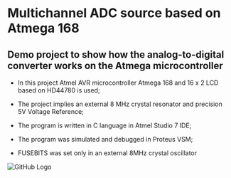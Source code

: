 # Multichannel ADC source based on Atmega 168
## Demo project to show how the analog-to-digital converter works on the Atmega microcontroller

* In this project Atmel AVR microcontroller Atmega 168 and 16 x 2 LCD based on HD44780 is used;

* The project implies an external 8 MHz crystal resonator and precision 5V Voltage Reference;

* The program is written in C language in Atmel Studio 7 IDE;

* The program was simulated and debugged in Proteus VSM;

* FUSEBITS was set only in an external 8MHz crystal oscillator

![GitHub Logo](https://habrastorage.org/web/359/13b/db5/35913bdb599249b1ae3416ca333a4df0.png)



